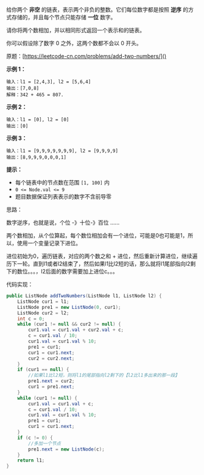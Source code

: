 给你两个 **非空** 的链表，表示两个非负的整数。它们每位数字都是按照 **逆序** 的方式存储的，并且每个节点只能存储 **一位** 数字。

请你将两个数相加，并以相同形式返回一个表示和的链表。

你可以假设除了数字 0 之外，这两个数都不会以 0 开头。

原题：[https://leetcode-cn.com/problems/add-two-numbers/]()

**示例 1：**

```
输入：l1 = [2,4,3], l2 = [5,6,4]
输出：[7,0,8]
解释：342 + 465 = 807.
```

**示例 2：**

```
输入：l1 = [0], l2 = [0]
输出：[0]
```

**示例 3：**

```
输入：l1 = [9,9,9,9,9,9,9], l2 = [9,9,9,9]
输出：[8,9,9,9,0,0,0,1]
```

**提示：**

- 每个链表中的节点数在范围 `[1, 100]` 内
- `0 <= Node.val <= 9`
- 题目数据保证列表表示的数字不含前导零

思路：

数字逆序，也就是说，个位 -》十位-》百位  ......

两个数相加，从个位算起，每个数位相加会有一个进位，可能是0也可能是1，所以，使用一个变量记录下进位。

进位初始为0，遍历链表，对应的两个数之和 + 进位，然后重新计算进位，继续遍历下一轮。直到l1或者l2结束了，然后如果l1比l2短的话，那么就将l1尾部指向l2剩下的数位。。。，l2后面的数字需要加上进位c。。。



代码实现：

```java
public ListNode addTwoNumbers(ListNode l1, ListNode l2) {
    ListNode cur1 = l1;
    ListNode pre1 = new ListNode(0, cur1);
    ListNode cur2 = l2;
    int c = 0;
    while (cur1 != null && cur2 != null) {
        cur1.val = cur1.val + cur2.val + c;
        c = cur1.val / 10;
        cur1.val = cur1.val % 10;
        pre1 = cur1;
        cur1 = cur1.next;
        cur2 = cur2.next;
    }
    if (cur1 == null) {
        //如果l1比l2短，则将l1的尾部指向l2剩下的【l2比l1多出来的那一段】
        pre1.next = cur2;
        cur1 = pre1.next;
    }
    while (cur1 != null) {
        cur1.val = cur1.val + c;
        c = cur1.val / 10;
        cur1.val = cur1.val % 10;
        pre1 = cur1;
        cur1 = cur1.next;
    }
    if (c != 0) {
        //多加一个节点
        pre1.next = new ListNode(c);
    }
    return l1;
}
```